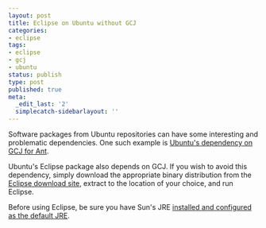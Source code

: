 ```yaml
---
layout: post
title: Eclipse on Ubuntu without GCJ
categories:
- eclipse
tags:
- eclipse
- gcj
- ubuntu
status: publish
type: post
published: true
meta:
  _edit_last: '2'
  simplecatch-sidebarlayout: ''
---
```

Software packages from Ubuntu repositories can have some interesting and problematic dependencies.  One such example is <a href="/2009/01/ant-on-ubuntu-without-gcj/">Ubuntu's dependency on GCJ for Ant</a>.

Ubuntu's Eclipse package also depends on GCJ.  If you wish to avoid this dependency, simply download the appropriate binary distribution from the <a href="http://www.eclipse.org/downloads/">Eclipse download site</a>, extract to the location of your choice, and run Eclipse.

<p class="notice">Before using Eclipse, be sure you have Sun's JRE <a href="/2008/11/java-6-update-10-is-available/">installed and configured as the default JRE</a>.</p>
